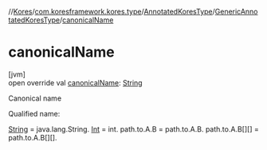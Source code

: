 //[Kores](../../../../index.md)/[com.koresframework.kores.type](../../index.md)/[AnnotatedKoresType](../index.md)/[GenericAnnotatedKoresType](index.md)/[canonicalName](canonical-name.md)

# canonicalName

[jvm]\
open override val [canonicalName](canonical-name.md): [String](https://kotlinlang.org/api/latest/jvm/stdlib/kotlin/-string/index.html)

Canonical name

Qualified name:

[String](https://kotlinlang.org/api/latest/jvm/stdlib/kotlin/-string/index.html) = java.lang.String. [Int](https://kotlinlang.org/api/latest/jvm/stdlib/kotlin/-int/index.html) = int. path.to.A.B = path.to.A.B. path.to.A.B[][] = path.to.A.B[][].
